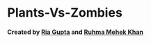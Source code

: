 # Plants-Vs-Zombies

**Created by [Ria Gupta](github.com/ria18405) and [Ruhma Mehek Khan](githib.com/ruhmamehek)**

